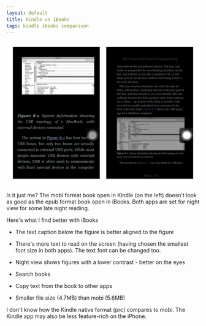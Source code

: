 ```yaml
---
layout: default
title: Kindle vs iBooks
tags: kindle ibooks comparison
---
```


![Kindle vs iBooks](/assets/img/ios-ibooks-kindle.jpg)

Is it just me? The mobi format book open in Kindle (on the left) doesn't look as good as the epub format book open in iBooks. Both apps are set for night view for some late night reading.

Here's what I find better with iBooks

- The text caption below the figure is better aligned to the figure

- There's more text to read on the screen (having chosen the smallest font size in both apps). The text font can be changed too.

- Night view shows figures with a lower contrast - better on the eyes

- Search books

- Copy text from the book to other apps

- Smaller file size (4.7MB) than mobi (5.6MB)

I don't know how the Kindle native format (prc) compares to mobi. The Kindle app may also be less feature-rich on the iPhone.
